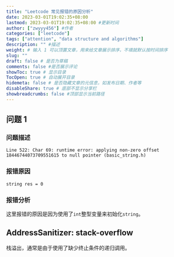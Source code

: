 ```yaml
---
title: "Leetcode 常见报错的原因分析"
date: 2023-03-01T19:02:35+08:00
lastmod: 2023-03-01T19:02:35+08:00 #更新时间
author: ["zwyyy456"] #作者
categories: ["leetcode"]
tags: ["attention", "data structure and algorithms"]
description: "" #描述
weight: # 输入 1 可以顶置文章，用来给文章展示排序，不填就默认按时间排序
slug: ""
draft: false # 是否为草稿
comments: false #是否展示评论
showToc: true # 显示目录
TocOpen: true # 自动展开目录
hidemeta: false # 是否隐藏文章的元信息，如发布日期、作者等
disableShare: true # 底部不显示分享栏
showbreadcrumbs: false #顶部显示当前路径
---
```

## 问题 1
### 问题描述
`Line 522: Char 69: runtime error: applying non-zero offset 18446744073709551615 to null pointer (basic_string.h)`

### 报错原因
`string res = 0`

### 报错分析
这里报错的原因是因为使用了`int`整型变量来初始化`string`。

## AddressSanitizer: stack-overflow

栈溢出，通常是由于使用了缺少终止条件的递归调用。
